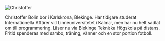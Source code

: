 <div class="author-byline">
<img src="img/me-chips.jpg" alt="Christoffer" class="me-chips"/>
<p>Christoffer Bolin bor i Karlskrona, Blekinge. Har tidigare studerat Internationella Affärer vid Linnéuniversitetet i Kalmar, men har nu helt sadlat om till programmering. Läser nu via Blekinge
Tekniska Högskola på distans. Fritid spenderas med sambo, träning, vänner och en stor portion fotboll.</p>
</div>
